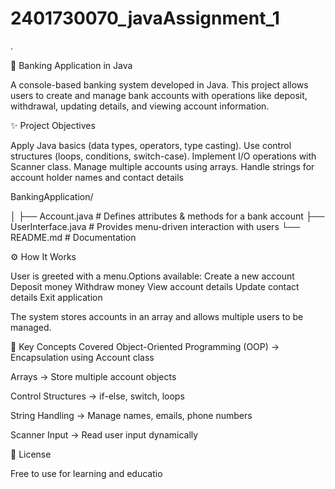# 2401730070_javaAssignment_1
.

🏦 Banking Application in Java

A console-based banking system developed in Java.
This project allows users to create and manage bank accounts with operations like deposit, withdrawal, updating details, and viewing account information.

✨ Project Objectives

Apply Java basics (data types, operators, type casting).
Use control structures (loops, conditions, switch-case).
Implement I/O operations with Scanner class.
Manage multiple accounts using arrays.
Handle strings for account holder names and contact details


BankingApplication/

│
├── Account.java          # Defines attributes & methods for a bank account
├── UserInterface.java    # Provides menu-driven interaction with users
└── README.md             # Documentation

⚙️ How It Works

User is greeted with a menu.Options available:
Create a new account
Deposit money
Withdraw money
View account details
Update contact details
Exit application

The system stores accounts in an array and allows multiple users to be managed.


🔑 Key Concepts Covered
Object-Oriented Programming (OOP) → Encapsulation using Account class

Arrays → Store multiple account objects

Control Structures → if-else, switch, loops

String Handling → Manage names, emails, phone numbers

Scanner Input → Read user input dynamically

📜 License

Free to use for learning and educatio
